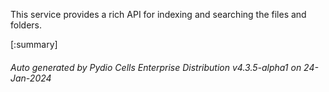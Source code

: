 






This service provides a rich API for indexing and searching the files and folders.

[:summary]

###### Auto generated by Pydio Cells Enterprise Distribution v4.3.5-alpha1 on 24-Jan-2024
